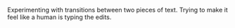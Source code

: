 Experimenting with transitions between two pieces of text. Trying to make it feel like a human is typing the edits.
